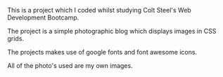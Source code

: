 This is a project which I coded whilst studying Colt Steel's Web Development Bootcamp.

The project is a simple photographic blog which displays images in CSS grids.

The projects makes use of google fonts and font awesome icons.

All of the photo's used are my own images.
